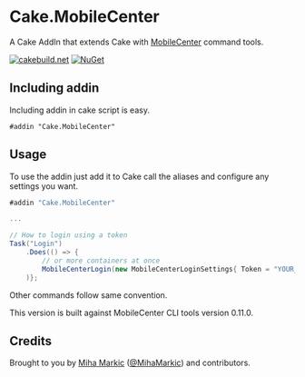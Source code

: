 ﻿# Cake.MobileCenter

A Cake AddIn that extends Cake with [MobileCenter](https://docs.microsoft.com/en-us/mobile-center/) command tools.

[![cakebuild.net](https://img.shields.io/badge/WWW-cakebuild.net-blue.svg)](http://cakebuild.net/)
[![NuGet](https://img.shields.io/nuget/v/Cake.MobileCenter.svg)](https://www.nuget.org/packages/Cake.MobileCenter)

## Including addin
Including addin in cake script is easy.
```
#addin "Cake.MobileCenter"
```
## Usage

To use the addin just add it to Cake call the aliases and configure any settings you want.

```csharp
#addin "Cake.MobileCenter"

...

// How to login using a token
Task("Login")
	.Does(() => {
		// or more containers at once
		MobileCenterLogin(new MobileCenterLoginSettings{ Token = "YOUR_TOKEN_HERE" });
	)};
```
Other commands follow same convention.

This version is built against MobileCenter CLI tools version 0.11.0.

## Credits

Brought to you by [Miha Markic](https://github.com/MihaMarkic) ([@MihaMarkic](https://twitter.com/MihaMarkic/)) and contributors.